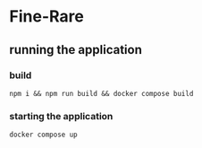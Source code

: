 # Fine-Rare

## running the application

### build
```
npm i && npm run build && docker compose build
```

### starting the application
```
docker compose up
```
